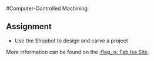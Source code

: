 #Computer-Controlled Machining

## Assignment
- Use the Shopbot to design and carve a project

More information can be found on the [:flag_is: Fab Isa Site](https://www.fabisa.is/N%C3%A1msefni/Pre-Fab/3-fraesing/).
